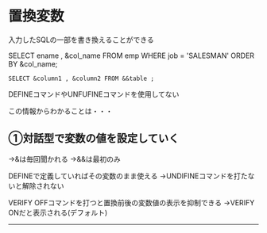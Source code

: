 # 置換変数
入力したSQLの一部を書き換えることができる

SELECT ename , &col_name FROM emp 
WHERE job = 'SALESMAN' ORDER BY &col_name;



`SELECT &column1 , &column2 FROM &&table ;`

DEFINEコマンドやUNFUFINEコマンドを使用してない

この情報からわかることは・・・

## ①対話型で変数の値を設定していく
→&は毎回聞かれる
→&&は最初のみ

DEFINEで定義していればその変数のまま使える
→UNDIFINEコマンドを打たないと解除されない

VERIFY OFFコマンドを打つと置換前後の変数値の表示を抑制できる
→VERIFY ONだと表示される(デフォルト)

---

